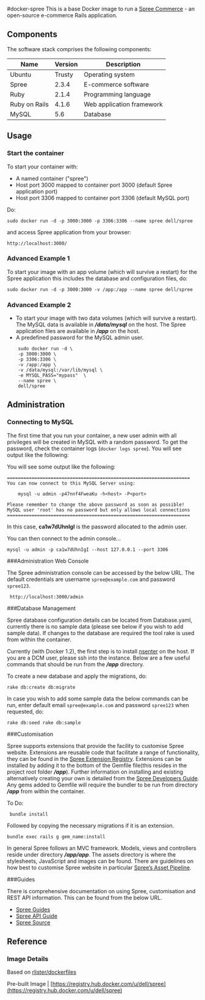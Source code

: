#docker-spree
This is a base Docker image to run a [Spree Commerce](http://spreecommerce.com/) - an open-source e-commerce Rails application.



## Components
The software stack comprises the following components:

Name          | Version    | Description
--------------|------------|------------------------------
Ubuntu        | Trusty     | Operating system
Spree         | 2.3.4      | E-commerce software
Ruby          | 2.1.4      | Programming language
Ruby on Rails | 4.1.6      | Web application framework
MySQL         | 5.6        | Database

## Usage

### Start the container

To start your container with:

* A named container ("spree")
* Host port 3000 mapped to container port 3000 (default Spree application port)
* Host port 3306 mapped to container port 3306 (default MySQL port)

Do:

    sudo docker run -d -p 3000:3000 -p 3306:3306 --name spree dell/spree

and access Spree application from your browser:

    http://localhost:3000/

### Advanced Example 1
To start your image with an app volume (which will survive a restart) for the Spree application this includes the database and configuration files, do:

    sudo docker run -d -p 3000:3000 -v /app:/app --name spree dell/spree

### Advanced Example 2
* To start your image with two data volumes (which will survive a restart). The MySQL data is available in ***/data/mysql*** on the host. The Spree application files are available in ***/app*** on the host.
* A predefined password for the MySQL admin user.

```no-highlight
    sudo docker run -d \
    -p 3000:3000 \
    -p 3306:3306 \
    -v /app:/app \
    -v /data/mysql:/var/lib/mysql \
    -e MYSQL_PASS="mypass"  \
    --name spree \
    dell/spree
```

## Administration

### Connecting to MySQL
The first time that you run your container, a new user admin with all privileges will be created in MySQL with a random password. To get the password, check the container logs (```docker logs spree```). You will see output like the following:
    
You will see some output like the following:

    ===================================================================
    You can now connect to this MySQL Server using:

        mysql -u admin -p47nnf4FweaKu -h<host> -P<port>

    Please remember to change the above password as soon as possible!
    MySQL user 'root' has no password but only allows local connections
    ===================================================================


In this case, **ca1w7dUhnIgI** is the password allocated to the admin user.

You can then connect to the admin console...

    mysql -u admin -p ca1w7dUhnIgI --host 127.0.0.1 --port 3306

     
###Administration Web Console

The Spree administration console can be accessed by the below URL. The default credentials are username ```spree@example.com``` and password ```spree123```.


     http://localhost:3000/admin


###Database Management

Spree database configuration details can be located from Database.yaml, currently there is no sample data (please see below if you wish to add sample data). If changes to the database are required the tool rake is used from within the container. 

Currently (with Docker 1.2), the first step is to install [nsenter](https://github.com/jpetazzo/nsenter) on the host. If you are a DCM user, please ssh into the instance. Below are a few useful commands that should be run from the ***/app*** directory.

To create a new database and apply the migrations, do:
    
    rake db:create db:migrate

In case you wish to add some sample data the below commands can be run, enter default email ```spree@example.com``` and password ```spree123``` when requested, do:

    rake db:seed rake db:sample

###Customisation

Spree supports extensions that provide the facility to customise Spree website. Extensions are reusable  code that facilitate a range of functionality, they can be found in the  [Spree Extension Registry](http://spreecommerce.com/extensions). Extensions can be installed by adding it to the bottom of the Gemfile file(this resides in the project root folder ***/app***).  Further information on installing and existing alternatively creating your own is detailed from the [Spree Developers Guide](http://guides.spreecommerce.com/developer/extensions_tutorial.html). Any gems added to Gemfile will require the bundler to be run from directory ***/app*** from within the container.

To Do:

     bundle install
     
Followed by copying the necessary migrations if it is an extension.

    bundle exec rails g gem_name:install

In general Spree follows an MVC framework. Models, views and controllers reside under directory ***/app/app***. The assets directory is where the stylesheets, JavaScript and images can be found. There are guidelines on how best to customise Spree website in particular [Spree’s Asset Pipeline](https://github.com/spree/spree-guides/blob/master/content/developer/customization/asset.markdown).

###Guides

There is comprehensive documentation on using Spree, customisation and REST API information. This can be found from the below URL.

* [Spree Guides](http://guides.spreecommerce.com/)
* [Spree API Guide](http://guides.spreecommerce.com/api/)
* [Spree Source](https://github.com/spree/spree/tree/2-4-stable)



## Reference

### Image Details

Based on [rlister/dockerfiles](https://github.com/rlister/dockerfiles/tree/master/spree)

Pre-built Image   | [https://registry.hub.docker.com/u/dell/spree](https://registry.hub.docker.com/u/dell/spree) 
